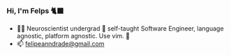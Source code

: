 ### Hi, I'm Felps 🐈‍⬛

- 👨‍💻 Neuroscientist undergrad 🧠 self-taught Software Engineer, language agnostic, platform agnostic. Use vim. 🐊
- 📫 felipeanndrade@gmail.com
